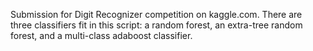 Submission for Digit Recognizer competition on kaggle.com. There are three classifiers fit in this script: a random forest, an extra-tree random forest, and a multi-class adaboost classifier.